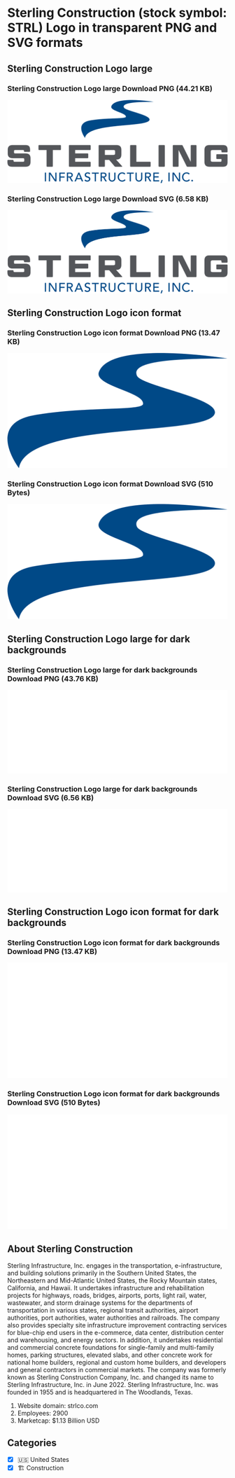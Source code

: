 # Sterling Construction (stock symbol: STRL) Logo in transparent PNG and SVG formats

## Sterling Construction Logo large

### Sterling Construction Logo large Download PNG (44.21 KB)

![Sterling Construction Logo large Download PNG (44.21 KB)](/img/orig/STRL_BIG-0ca71860.png)

### Sterling Construction Logo large Download SVG (6.58 KB)

![Sterling Construction Logo large Download SVG (6.58 KB)](/img/orig/STRL_BIG-9a4dbf83.svg)

## Sterling Construction Logo icon format

### Sterling Construction Logo icon format Download PNG (13.47 KB)

![Sterling Construction Logo icon format Download PNG (13.47 KB)](/img/orig/STRL-3ccdea85.png)

### Sterling Construction Logo icon format Download SVG (510 Bytes)

![Sterling Construction Logo icon format Download SVG (510 Bytes)](/img/orig/STRL-7fa2f76d.svg)

## Sterling Construction Logo large for dark backgrounds

### Sterling Construction Logo large for dark backgrounds Download PNG (43.76 KB)

![Sterling Construction Logo large for dark backgrounds Download PNG (43.76 KB)](/img/orig/STRL_BIG.D-d278f496.png)

### Sterling Construction Logo large for dark backgrounds Download SVG (6.56 KB)

![Sterling Construction Logo large for dark backgrounds Download SVG (6.56 KB)](/img/orig/STRL_BIG.D-2d30df2d.svg)

## Sterling Construction Logo icon format for dark backgrounds

### Sterling Construction Logo icon format for dark backgrounds Download PNG (13.47 KB)

![Sterling Construction Logo icon format for dark backgrounds Download PNG (13.47 KB)](/img/orig/STRL.D-fd1abfaa.png)

### Sterling Construction Logo icon format for dark backgrounds Download SVG (510 Bytes)

![Sterling Construction Logo icon format for dark backgrounds Download SVG (510 Bytes)](/img/orig/STRL.D-b3cb7551.svg)

## About Sterling Construction

Sterling Infrastructure, Inc. engages in the transportation, e-infrastructure, and building solutions primarily in the Southern United States, the Northeastern and Mid-Atlantic United States, the Rocky Mountain states, California, and Hawaii. It undertakes infrastructure and rehabilitation projects for highways, roads, bridges, airports, ports, light rail, water, wastewater, and storm drainage systems for the departments of transportation in various states, regional transit authorities, airport authorities, port authorities, water authorities and railroads. The company also provides specialty site infrastructure improvement contracting services for blue-chip end users in the e-commerce, data center, distribution center and warehousing, and energy sectors. In addition, it undertakes residential and commercial concrete foundations for single-family and multi-family homes, parking structures, elevated slabs, and other concrete work for national home builders, regional and custom home builders, and developers and general contractors in commercial markets. The company was formerly known as Sterling Construction Company, Inc. and changed its name to Sterling Infrastructure, Inc. in June 2022. Sterling Infrastructure, Inc. was founded in 1955 and is headquartered in The Woodlands, Texas.

1. Website domain: strlco.com
2. Employees: 2900
3. Marketcap: $1.13 Billion USD


## Categories
- [x] 🇺🇸 United States
- [x] 🏗 Construction
